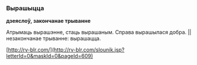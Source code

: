 ### Вырашыцца
**дзеяслоў, закончанае трыванне**

Атрымаць вырашэнне, стаць вырашаным. Справа вырашылася добра. || незакончанае трыванне: вырашацца.

<a rel="author">[http://rv-blr.com/](http://rv-blr.com/slounik.jsp?letterId=0&maskId=0&pageId=609)</a>
